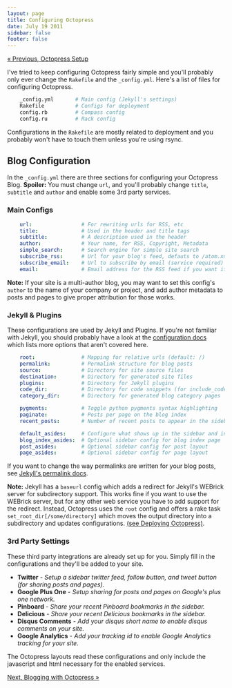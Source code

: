 ```yaml
---
layout: page
title: Configuring Octopress
date: July 19 2011
sidebar: false
footer: false
---
```


[&laquo; Previous, Octopress Setup](/docs/setup)

I've tried to keep configuring Octopress fairly simple and you'll probably only ever change the `Rakefile` and the `_config.yml`.
Here's a list of files for configuring Octopress.

``` sh
    _config.yml       # Main config (Jekyll's settings)
    Rakefile          # Configs for deployment
    config.rb         # Compass config
    config.ru         # Rack config
```

Configurations in the `Rakefile` are mostly related to deployment and you probably won't have to touch them unless you're using rsync.

## Blog Configuration

In the `_config.yml` there are three sections for configuring your Octopress Blog.
**Spoiler:** You must change `url`, and you'll probably change `title`, `subtitle` and `author` and enable some 3rd party services.

### Main Configs

``` yaml
    url:                # For rewriting urls for RSS, etc
    title:              # Used in the header and title tags
    subtitle:           # A description used in the header
    author:             # Your name, for RSS, Copyright, Metadata
    simple_search:      # Search engine for simple site search
    subscribe_rss:      # Url for your blog's feed, defauts to /atom.xml
    subscribe_email:    # Url to subscribe by email (service required)
    email:              # Email address for the RSS feed if you want it.
```

**Note:** If your site is a multi-author blog, you may want to set this config's `author` to the name of your
company or project, and add author metadata to posts and pages to give proper attribution for those works.

### Jekyll & Plugins
These configurations are used by Jekyll and Plugins. If you're not familiar with Jekyll, you should probably have a look at the [configuration docs](https://github.com/mojombo/jekyll/wiki/Configuration) which lists more options that aren't covered here.

``` yaml
    root:               # Mapping for relative urls (default: /)
    permalink:          # Permalink structure for blog posts
    source:             # Directory for site source files
    destination:        # Directory for generated site files
    plugins:            # Directory for Jekyll plugins
    code_dir:           # Directory for code snippets (for include_code plugin)
    category_dir:       # Directory for generated blog category pages

    pygments:           # Toggle python pygments syntax highlighting
    paginate:           # Posts per page on the blog index
    recent_posts:       # Number of recent posts to appear in the sidebar

    default_asides:     # Configure what shows up in the sidebar and in what order
    blog_index_asides:  # Optional sidebar config for blog index page
    post_asides:        # Optional sidebar config for post layout
    page_asides:        # Optional sidebar config for page layout
```

If you want to change the way permalinks are written for your blog posts, see [Jekyll's permalink docs](https://github.com/mojombo/jekyll/wiki/Permalinks).

**Note:** Jekyll has a `baseurl` config which adds a redirect for Jekyll's WEBrick server for subdirectory support. This works fine if you want
to use the WEBrick server, but for any other web service you have to add support for the redirect. Instead, Octopress uses the `root` config and offers a rake task
`set_root_dir[/some/directory]` which moves the output directory into a subdirectory and updates configurations. [(see Deploying Octopress)](/docs/deploying).

<h3 id="third_party">3rd Party Settings</h3>
These third party integrations are already set up for you. Simply fill in the configurations and they'll be added to your site.

- **Twitter** - *Setup a sidebar twitter feed, follow button, and tweet button (for sharing posts and pages).*
- **Google Plus One** - *Setup sharing for posts and pages on Google's plus one network.*
- **Pinboard** - *Share your recent Pinboard bookmarks in the sidebar.*
- **Delicious** - *Share your recent Delicious bookmarks in the sidebar.*
- **Disqus Comments** - *Add your disqus short name to enable disqus comments on your site.*
- **Google Analytics** - *Add your tracking id to enable Google Analytics tracking for your site.*

The Octopress layouts read these configurations and only include the javascript and html necessary for the enabled services.

[Next, Blogging with Octopress &raquo;](/docs/blogging/)
